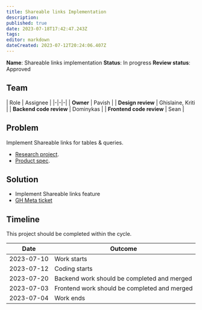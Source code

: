 ```yaml
---
title: Shareable links Implementation
description: 
published: true
date: 2023-07-18T17:42:47.243Z
tags: 
editor: markdown
dateCreated: 2023-07-12T20:24:06.407Z
---
```


**Name**: Shareable links implementation
**Status**: In progress
**Review status**: Approved

## Team
| Role | Assignee |
|-|-|-|
| **Owner** | Pavish |
| **Design review** | Ghislaine, Kriti |
| **Backend code review** | Dominykas |
| **Frontend code review** | Sean |

## Problem

Implement Shareable links for tables & queries.

* [Research project](/en/projects/public-links-research).
* [Product spec](/en/product/specs/publicly-shareable-links).

## Solution

* Implement Shareable links feature
* [GH Meta ticket](https://github.com/centerofci/mathesar/issues/3032)

## Timeline
This project should be completed within the cycle.

| Date | Outcome |
| - | - |
| 2023-07-10 | Work starts |
| 2023-07-12 | Coding starts |
| 2023-07-20 | Backend work should be completed and merged |
| 2023-07-03 | Frontend work should be completed and merged |
| 2023-07-04 | Work ends |
